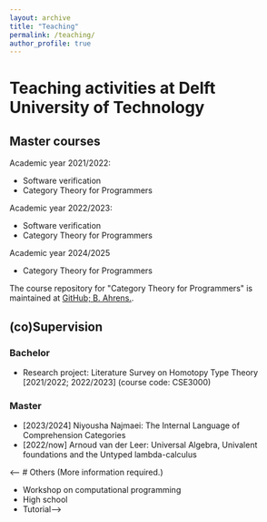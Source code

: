 ```yaml
---
layout: archive
title: "Teaching"
permalink: /teaching/
author_profile: true
---
```


# Teaching activities at Delft University of Technology

## Master courses

Academic year 2021/2022:
- Software verification 
- Category Theory for Programmers

Academic year 2022/2023:
- Software verification 
- Category Theory for Programmers

Academic year 2024/2025
- Category Theory for Programmers

The course repository for "Category Theory for Programmers" is maintained at [GitHub; B. Ahrens.](https://github.com/benediktahrens/CT4P/).

## (co)Supervision

### Bachelor

- Research project: Literature Survey on Homotopy Type Theory [2021/2022; 2022/2023] (course code: CSE3000)

### Master

- [2023/2024] Niyousha Najmaei: The Internal Language of Comprehension Categories
- [2022/now] Arnoud van der Leer: Universal Algebra, Univalent foundations and the Untyped lambda-calculus

<-- # Others
(More information required.)

- Workshop on computational programming 
- High school
- Tutorial-->
